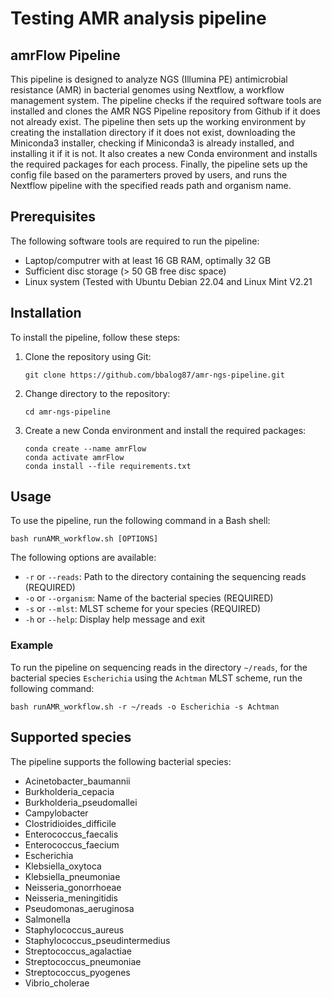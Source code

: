 # Testing AMR analysis pipeline 


## amrFlow Pipeline

This pipeline is designed to analyze NGS (Illumina PE) antimicrobial resistance (AMR) in bacterial genomes using Nextflow, a workflow management system. The pipeline checks if the required software tools are installed and clones the AMR NGS Pipeline repository from Github if it does not already exist. The pipeline then sets up the working environment by creating the installation directory if it does not exist, downloading the Miniconda3 installer, checking if Miniconda3 is already installed, and installing it if it is not. It also creates a new Conda environment and installs the required packages for each process. Finally, the pipeline sets up the config file based on the paramerters proved by users, and runs the Nextflow pipeline with the specified reads path and organism name.

## Prerequisites

The following software tools are required to run the pipeline:
- Laptop/computrer with at least 16 GB RAM, optimally 32 GB
- Sufficient disc storage (> 50 GB free disc space)
- Linux system (Tested with Ubuntu Debian 22.04 and Linux Mint V2.21


## Installation

To install the pipeline, follow these steps:

1. Clone the repository using Git:

   ```
   git clone https://github.com/bbalog87/amr-ngs-pipeline.git
   ```

2. Change directory to the repository:

   ```
   cd amr-ngs-pipeline
   ```

3. Create a new Conda environment and install the required packages:

   ```
   conda create --name amrFlow
   conda activate amrFlow
   conda install --file requirements.txt
   ```

## Usage

To use the pipeline, run the following command in a Bash shell:

```
bash runAMR_workflow.sh [OPTIONS]
```

The following options are available:

- `-r` or `--reads`: Path to the directory containing the sequencing reads (REQUIRED)
- `-o` or `--organism`: Name of the bacterial species (REQUIRED)
- `-s` or `--mlst`: MLST scheme for your species (REQUIRED)
- `-h` or `--help`: Display help message and exit

### Example

To run the pipeline on sequencing reads in the directory `~/reads`, for the bacterial species `Escherichia` using the `Achtman` MLST scheme, run the following command:

```
bash runAMR_workflow.sh -r ~/reads -o Escherichia -s Achtman
```

## Supported species

The pipeline supports the following bacterial species:

- Acinetobacter_baumannii
- Burkholderia_cepacia
- Burkholderia_pseudomallei
- Campylobacter
- Clostridioides_difficile
- Enterococcus_faecalis
- Enterococcus_faecium
- Escherichia
- Klebsiella_oxytoca
- Klebsiella_pneumoniae
- Neisseria_gonorrhoeae
- Neisseria_meningitidis
- Pseudomonas_aeruginosa
- Salmonella
- Staphylococcus_aureus
- Staphylococcus_pseudintermedius
- Streptococcus_agalactiae
- Streptococcus_pneumoniae
- Streptococcus_pyogenes
- Vibrio_cholerae

